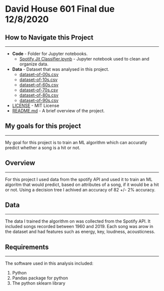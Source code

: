 # David House 601 Final due 12/8/2020

## How to Navigate this Project

---

* **Code** - Folder for Jupyter notebooks.
    * [Spotify Jit Classifier.ipynb](https://github.com/DavidBrynnHouse/Data_601_Final/blob/master/Code/Spotify%20Hit%20Classifier.ipynb) - Jupyter notebook used to clean and organize data.
* **Data** - Dataset that was analysed in this project.
    * [dataset-of-00s.csv](https://github.com/DavidBrynnHouse/Data_601_Final/blob/master/Data/dataset-of-00s.csv)
    * [dataset-of-10s.csv](https://github.com/DavidBrynnHouse/Data_601_Final/blob/master/Data/dataset-of-10s.csv)
    * [dataset-of-60s.csv](https://github.com/DavidBrynnHouse/Data_601_Final/blob/master/Data/dataset-of-60s.csv)
    * [dataset-of-70s.csv](https://github.com/DavidBrynnHouse/Data_601_Final/blob/master/Data/dataset-of-70s.csv)
    * [dataset-of-80s.csv](https://github.com/DavidBrynnHouse/Data_601_Final/blob/master/Data/dataset-of-80s.csv)
    * [dataset-of-90s.csv](https://github.com/DavidBrynnHouse/Data_601_Final/blob/master/Data/dataset-of-90s.csv)
* [LICENSE](https://github.com/DavidBrynnHouse/Data_601_HW-1/blob/master/LICENSE) - MIT License
* [README.md](https://github.com/DavidBrynnHouse/Data_601_Final/blob/master/README.md) - A brief overview of the project.


## My goals for this project

---

My goal for this project is to train an ML algorithm which can accuratly predict whether a song is a hit or not. 


## Overview

---

For this project I used data from the spotify API and used it to train an ML algoritm that would predict, based on attributes of a song, if it would be a hit or not. Using a decision tree I achived an accuracy of 82 +/- 2% accuracy. 



## Data

---

The data I trained the algorithm on was collected from the Spotify API. It included songs recorded between 1960 and 2019. Each song was arow in the dataset and had features such as energy, key, loudness, acousticness.

## Requirements

---

The software used in this analysis included:

1) Python
2) Pandas package for python
3) The python sklearn library